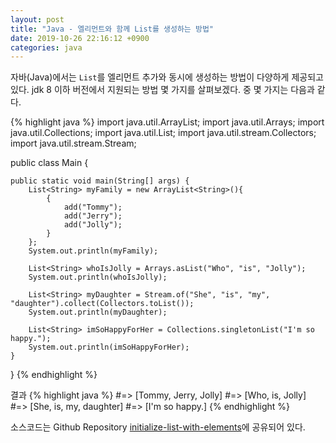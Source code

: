 ```yaml
---
layout: post
title: "Java - 엘리먼트와 함께 List를 생성하는 방법"
date: 2019-10-26 22:16:12 +0900
categories: java
---
```


자바(Java)에서는 `List`를 엘리먼트 추가와 동시에 생성하는 방법이 다양하게 제공되고 있다. jdk 8 이하 버전에서 지원되는 방법 몇 가지를 살펴보겠다. 중 몇 가지는 다음과 같다.

{% highlight java %}
import java.util.ArrayList;
import java.util.Arrays;
import java.util.Collections;
import java.util.List;
import java.util.stream.Collectors;
import java.util.stream.Stream;

public class Main {

    public static void main(String[] args) {
        List<String> myFamily = new ArrayList<String>(){
            {
                add("Tommy");
                add("Jerry");
                add("Jolly");
            }
        };
        System.out.println(myFamily);

        List<String> whoIsJolly = Arrays.asList("Who", "is", "Jolly");
        System.out.println(whoIsJolly);

        List<String> myDaughter = Stream.of("She", "is", "my", "daughter").collect(Collectors.toList());
        System.out.println(myDaughter);

        List<String> imSoHappyForHer = Collections.singletonList("I'm so happy.");
        System.out.println(imSoHappyForHer);
    }

}
{% endhighlight %}

결과
{% highlight java %}
#=> [Tommy, Jerry, Jolly]
#=> [Who, is, Jolly]
#=> [She, is, my, daughter]
#=> [I'm so happy.]
{% endhighlight %}

소스코드는 Github Repository [initialize-list-with-elements]에 공유되어 있다.

[initialize-list-with-elements]: https://github.com/crzhacko/initialize-list-with-element
